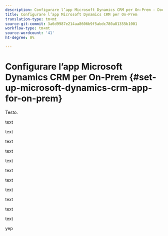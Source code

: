 ```yaml
---
description: Configurare l’app Microsoft Dynamics CRM per On-Prem - Documenti Marketo - Documentazione del prodotto
title: Configurare l’app Microsoft Dynamics CRM per On-Prem
translation-type: tm+mt
source-git-commit: 3a6d9987e214aa8606b9f5abdc780a81355b1001
workflow-type: tm+mt
source-wordcount: '41'
ht-degree: 0%

---
```



# Configurare l’app Microsoft Dynamics CRM per On-Prem {#set-up-microsoft-dynamics-crm-app-for-on-prem}

Testo.

text

text

text

text

text

text

text

text

text

text

text

yep
